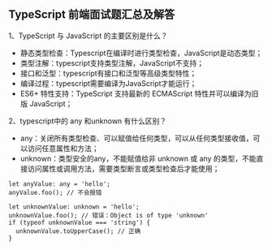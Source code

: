 ## TypeScript 前端面试题汇总及解答

1、TypeScript 与 JavaScript 的主要区别是什么？
- 静态类型检查：Typescript在编译时进行类型检查，JavaScript是动态类型；
- 类型注解：typescript支持类型注解，JavaScript不支持；
- 接口和泛型：typescript有接口和泛型等高级类型特性；
- 编译过程：typescript需要编译为JavaScript才能运行；
- ES6+ 特性支持：TypeScript 支持最新的 ECMAScript 特性并可以编译为旧版 JavaScript；

2、typescript中的 any 和unknown 有什么区别？
- any：关闭所有类型检查、可以赋值给任何类型，可以从任何类型接收值，可以访问任意属性和方法；
- unknown：类型安全的any，不能赋值给非 unknown 或 any 的类型，不能直接访问属性或调用方法，需要类型断言或类型检查后才能使用；
```
let anyValue: any = 'hello';
anyValue.foo(); // 不会报错

let unknownValue: unknown = 'hello';
unknownValue.foo(); // 错误：Object is of type 'unknown'
if (typeof unknownValue === 'string') {
  unknownValue.toUpperCase(); // 正确
}
```
